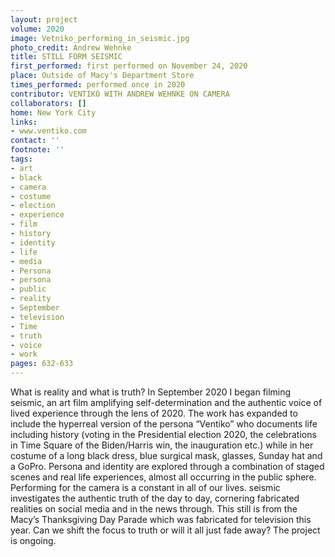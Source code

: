 ```yaml
---
layout: project
volume: 2020
image: Vetniko_performing_in_seismic.jpg
photo_credit: Andrew Wehnke
title: STILL FORM SEISMIC
first_performed: first performed on November 24, 2020
place: Outside of Macy's Department Store
times_performed: performed once in 2020
contributor: VENTIKO WITH ANDREW WEHNKE ON CAMERA
collaborators: []
home: New York City
links:
- www.ventiko.com
contact: ''
footnote: ''
tags:
- art
- black
- camera
- costume
- election
- experience
- film
- history
- identity
- life
- media
- Persona
- persona
- public
- reality
- September
- television
- Time
- truth
- voice
- work
pages: 632-633
---
```



What is reality and what is truth? 
In September 2020 I began filming seismic, an art film amplifying self-determination and the authentic voice of lived experience through the lens of 2020. The work has expanded to include the hyperreal version of the persona “Ventiko” who documents life including history (voting in the Presidential election 2020, the celebrations in Time Square of the Biden/Harris win, the inauguration etc.) while in her costume of a long black dress, blue surgical mask, glasses, Sunday hat and a GoPro. Persona and identity are explored through a combination of staged scenes and real life experiences, almost all occurring in the public sphere. Performing for the camera is a constant in all of our lives. seismic investigates the authentic truth of the day to day, cornering fabricated realities on social media and in the news through. This still is from the Macy’s Thanksgiving Day Parade which was fabricated for television this year. Can we shift the focus to truth or will it all just fade away?
The project is ongoing.
